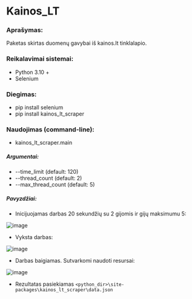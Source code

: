 # Kainos_LT

### Aprašymas:
Paketas skirtas duomenų gavybai iš kainos.lt tinklalapio.

### Reikalavimai sistemai:
- Python 3.10 +
- Selenium

### Diegimas:
- pip install selenium
- pip install kainos_lt_scraper

### Naudojimas (command-line):
- kainos_lt_scraper.main
##### Argumentai:
- --time_limit (default: 120)
- --thread_count (default: 2)
- --max_thread_count (default: 5)

##### Pavyzdžiai:
- Inicijuojamas darbas 20 sekundžių su 2 gijomis ir gijų maksimumu 5:
  
![image](https://github.com/VB-pub/Kainos_LT/assets/60397005/9e3c061d-8428-40d4-b0df-98c353ce3dae)

- Vyksta darbas:
  
![image](https://github.com/VB-pub/Kainos_LT/assets/60397005/1cc9392b-bc7b-4a3c-85c5-afd6bb023c26)

- Darbas baigiamas. Sutvarkomi naudoti resursai:
  
![image](https://github.com/VB-pub/Kainos_LT/assets/60397005/95e7c618-cc68-4603-baa9-30ef7fe73349)

- Rezultatas pasiekiamas `<python_dir>\site-packages\kainos_lt_scraper\data.json`


